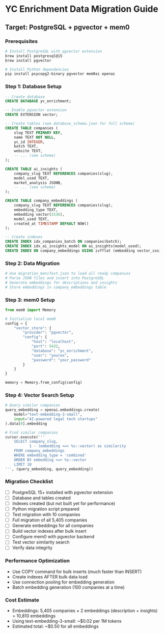 # YC Enrichment Data Migration Guide
## Target: PostgreSQL + pgvector + mem0

### Prerequisites
```bash
# Install PostgreSQL with pgvector extension
brew install postgresql@15
brew install pgvector

# Install Python dependencies
pip install psycopg2-binary pgvector mem0ai openai
```

### Step 1: Database Setup
```sql
-- Create database
CREATE DATABASE yc_enrichment;

-- Enable pgvector extension
CREATE EXTENSION vector;

-- Create tables (see database_schema.json for full schema)
CREATE TABLE companies (
    slug TEXT PRIMARY KEY,
    name TEXT NOT NULL,
    yc_id INTEGER,
    batch TEXT,
    website TEXT,
    -- ... (see schema)
);

CREATE TABLE ai_insights (
    company_slug TEXT REFERENCES companies(slug),
    model_used TEXT,
    market_analysis JSONB,
    -- ... (see schema)
);

CREATE TABLE company_embeddings (
    company_slug TEXT REFERENCES companies(slug),
    embedding_type TEXT,
    embedding vector(1536),
    model_used TEXT,
    created_at TIMESTAMP DEFAULT NOW()
);

-- Create indexes
CREATE INDEX idx_companies_batch ON companies(batch);
CREATE INDEX idx_ai_insights_model ON ai_insights(model_used);
CREATE INDEX ON company_embeddings USING ivfflat (embedding vector_cosine_ops);
```

### Step 2: Data Migration
```python
# Use migration_manifest.json to load all ready companies
# Parse JSON files and insert into PostgreSQL
# Generate embeddings for descriptions and insights
# Store embeddings in company_embeddings table
```

### Step 3: mem0 Setup
```python
from mem0 import Memory

# Initialize local mem0
config = {
    "vector_store": {
        "provider": "pgvector",
        "config": {
            "host": "localhost",
            "port": 5432,
            "database": "yc_enrichment",
            "user": "yourox",
            "password": "your_password"
        }
    }
}

memory = Memory.from_config(config)
```

### Step 4: Vector Search Setup
```python
# Query similar companies
query_embedding = openai.embeddings.create(
    model="text-embedding-3-small",
    input="AI-powered legal tech startups"
).data[0].embedding

# Find similar companies
cursor.execute('''
    SELECT company_slug,
           1 - (embedding <=> %s::vector) as similarity
    FROM company_embeddings
    WHERE embedding_type = 'combined'
    ORDER BY embedding <=> %s::vector
    LIMIT 10
''', (query_embedding, query_embedding))
```

### Migration Checklist
- [ ] PostgreSQL 15+ installed with pgvector extension
- [ ] Database and tables created
- [ ] Indexes created (but not built yet for performance)
- [ ] Python migration script prepared
- [ ] Test migration with 10 companies
- [ ] Full migration of all 5,405 companies
- [ ] Generate embeddings for all companies
- [ ] Build vector indexes after bulk insert
- [ ] Configure mem0 with pgvector backend
- [ ] Test vector similarity search
- [ ] Verify data integrity

### Performance Optimization
- Use COPY command for bulk inserts (much faster than INSERT)
- Create indexes AFTER bulk data load
- Use connection pooling for embedding generation
- Batch embedding generation (100 companies at a time)

### Cost Estimate
- Embeddings: 5,405 companies × 2 embeddings (description + insights) = 10,810 embeddings
- Using text-embedding-3-small: ~$0.02 per 1M tokens
- Estimated total: ~$0.50 for all embeddings

